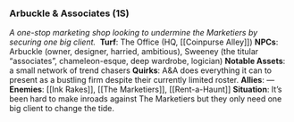 ---
---

### Arbuckle & Associates (1S)
*A one-stop marketing shop looking to undermine the Marketiers by securing one big client.* 
**Turf**: The Office (HQ, [[Coinpurse Alley]])
**NPCs**: Arbuckle (owner, designer, harried, ambitious), Sweeney (the titular “associates”, chameleon-esque, deep wardrobe, logician)
**Notable Assets**: a small network of trend chasers
**Quirks**: A&A does everything it can to present as a bustling firm despite their currently limited roster.
**Allies**: —
**Enemies**: [[Ink Rakes]], [[The Marketiers]], [[Rent-a-Haunt]]
**Situation**: It’s been hard to make inroads against The Marketiers but they only need one big client to change the tide.